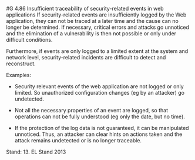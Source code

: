 #G 4.86 Insufficient traceability of security-related events in web applications
If security-related events are insufficiently logged by the Web application, they can not be traced at a later time and the cause can no longer be determined. If necessary, critical errors and attacks go unnoticed and the elimination of a vulnerability is then not possible or only under difficult conditions.

Furthermore, if events are only logged to a limited extent at the system and network level, security-related incidents are difficult to detect and reconstruct.

Examples:

* Security relevant events of the web application are not logged or only limited. So unauthorized configuration changes (eg by an attacker) go undetected.


* Not all the necessary properties of an event are logged, so that operations can not be fully understood (eg only the date, but no time).


* If the protection of the log data is not guaranteed, it can be manipulated unnoticed. Thus, an attacker can clear hints on actions taken and the attack remains undetected or is no longer traceable.


Stand: 13. EL Stand 2013



